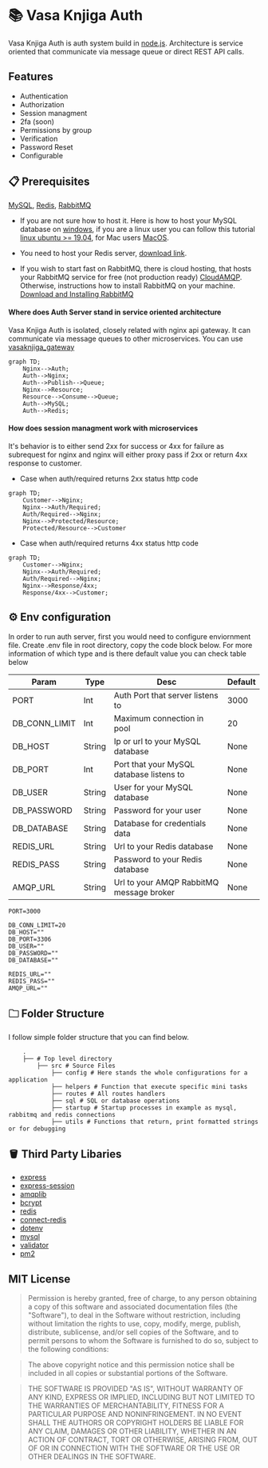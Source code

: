 # 📚 Vasa Knjiga Auth
Vasa Knjiga Auth is auth system build in [node.js](https://nodejs.org/en/). Architecture is service oriented that communicate via message queue or direct REST API calls.

## Features
- Authentication
- Authorization
- Session managment
- 2fa (soon)
- Permissions by group
- Verification
- Password Reset
- Configurable

## 📋 Prerequisites
[MySQL](https://mysql.com), [Redis](https://redis.io/), [RabbitMQ](https://www.rabbitmq.com/)

- If you are not sure how to host it. Here is how to host your MySQL database on [windows](https://www.cloudways.com/blog/configure-virtual-host-on-windows-10-for-wordpress/), if you are a linux user you can follow this tutorial [linux ubuntu >= 19.04](https://www.geeksforgeeks.org/hosting-mysql-server-on-linux/), for Mac users [MacOS](https://medium.com/macoclock/mysql-on-mac-getting-started-cecb65b78e).

- You need to host your Redis server, [download link](https://redis.io/download/).

- If you wish to start fast on RabbitMQ, there is cloud hosting, that hosts your RabbitMQ service for free (not production ready) [CloudAMQP](https://www.cloudamqp.com/). Otherwise, instructions how to install RabbitMQ on your machine. [Download and Installing RabbitMQ](https://www.rabbitmq.com/download.html)

#### Where does Auth Server stand in service oriented architecture
Vasa Knjiga Auth is isolated, closely related with nginx api gateway. It can communicate via message queues to other microservices.
You can use [vasaknjiga_gateway](https://github.com/vojinpavlovic/vasaknjiga_gateway)

```mermaid
graph TD;
    Nginx-->Auth;
    Auth-->Nginx;
    Auth-->Publish-->Queue;
    Nginx-->Resource;
    Resource-->Consume-->Queue;
    Auth-->MySQL;
    Auth-->Redis;
```

#### How does session managment work with microservices
It's behavior is to either send 2xx for success or 4xx for failure as subrequest for nginx and nginx will either proxy pass if 2xx or return 4xx response to customer.

- Case when auth/required returns 2xx status http code
```mermaid
graph TD;
    Customer-->Nginx;
    Nginx-->Auth/Required;
    Auth/Required-->Nginx;
    Nginx-->Protected/Resource;
    Protected/Resource-->Customer
```

- Case when auth/required returns 4xx status http code
```mermaid
graph TD;
    Customer-->Nginx;
    Nginx-->Auth/Required;
    Auth/Required-->Nginx;
    Nginx-->Response/4xx;
    Response/4xx-->Customer;
```

## ⚙️ Env configuration
In order to run auth server, first you would need to configure enviornment file.
Create .env file in root directory, copy the code block below. For more information of which type and is there default value you can check table below

| Param | Type | Desc | Default |
--- | --- | --- | --- |
| PORT | Int  | Auth Port that server listens to | 3000 |
| DB_CONN_LIMIT | Int | Maximum connection in pool | 20 |
| DB_HOST | String | Ip or url to your MySQL database | None |
| DB_PORT | Int | Port that your MySQL database listens to | None |
| DB_USER | String | User for your MySQL database | None |
| DB_PASSWORD | String | Password for your user | None |
| DB_DATABASE | String | Database for credentials data | None |
| REDIS_URL | String | Url to your Redis database | None |
| REDIS_PASS | String | Password to your Redis database | None |
| AMQP_URL | String | Url to your AMQP RabbitMQ message broker | None |
```
PORT=3000

DB_CONN_LIMIT=20
DB_HOST=""
DB_PORT=3306
DB_USER=""
DB_PASSWORD=""
DB_DATABASE=""

REDIS_URL=""
REDIS_PASS=""
AMQP_URL=""
```

## 🗀 Folder Structure
I follow simple folder structure that you can find below. 

```
    .
    ├── # Top level directory
        ├── src # Source Files
            ├── config # Here stands the whole configurations for a application 
            ├── helpers # Function that execute specific mini tasks
            ├── routes # All routes handlers
            ├── sql # SQL or database operations
            ├── startup # Startup processes in example as mysql, rabbitmq and redis connections
            ├── utils # Functions that return, print formatted strings or for debugging
```

## 🪣 Third Party Libaries
- [express](https://www.npmjs.com/package/express)
- [express-session](https://www.npmjs.com/package/express-session)
- [amqplib](https://www.npmjs.com/package/amqplib)
- [bcrypt](https://www.npmjs.com/package/bcrypt)
- [redis](https://www.npmjs.com/package/redis)
- [connect-redis](https://www.npmjs.com/package/connect-redis)
- [dotenv](https://www.npmjs.com/package/dotenv)
- [mysql](https://www.npmjs.com/package/mysql)
- [validator](https://www.npmjs.com/package/validator)
- [pm2](https://www.npmjs.com/package/pm2)

## MIT License 
> Permission is hereby granted, free of charge, to any person obtaining
> a copy of this software and associated documentation files (the
> "Software"), to deal in the Software without restriction, including
> without limitation the rights to use, copy, modify, merge, publish,
> distribute, sublicense, and/or sell copies of the Software, and to
> permit persons to whom the Software is furnished to do so, subject to
> the following conditions:

> The above copyright notice and this permission notice shall be
> included in all copies or substantial portions of the Software.

> THE SOFTWARE IS PROVIDED "AS IS", WITHOUT WARRANTY OF ANY KIND,
> EXPRESS OR IMPLIED, INCLUDING BUT NOT LIMITED TO THE WARRANTIES OF
> MERCHANTABILITY, FITNESS FOR A PARTICULAR PURPOSE AND
> NONINFRINGEMENT. IN NO EVENT SHALL THE AUTHORS OR COPYRIGHT HOLDERS BE
> LIABLE FOR ANY CLAIM, DAMAGES OR OTHER LIABILITY, WHETHER IN AN ACTION
> OF CONTRACT, TORT OR OTHERWISE, ARISING FROM, OUT OF OR IN CONNECTION
> WITH THE SOFTWARE OR THE USE OR OTHER DEALINGS IN THE SOFTWARE.
